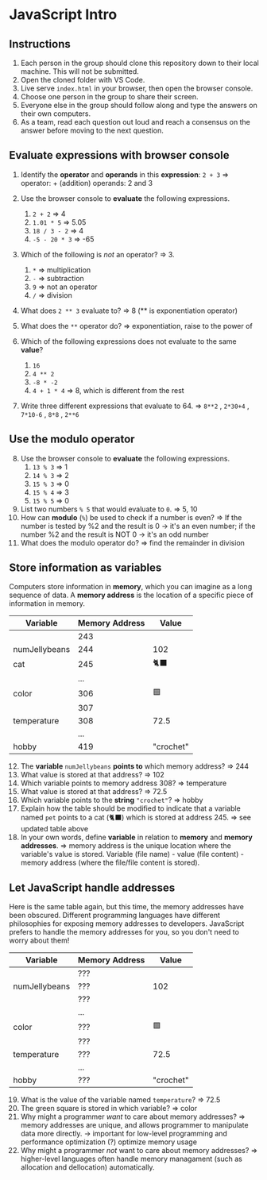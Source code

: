# JavaScript Intro

## Instructions

1. Each person in the group should clone this repository down to their local machine. This will not be submitted.
2. Open the cloned folder with VS Code.
3. Live serve `index.html` in your browser, then open the browser console.
4. Choose one person in the group to share their screen.
5. Everyone else in the group should follow along and type the answers on their own computers.
6. As a team, read each question out loud and reach a consensus on the answer before moving to the next question.

## Evaluate expressions with browser console

1. Identify the **operator** and **operands** in this **expression**: `2 + 3`
=> operator: + (addition)
   operands: 2 and 3

2. Use the browser console to **evaluate** the following expressions.
   1. `2 + 2` => 4
   2. `1.01 * 5` => 5.05
   3. `18 / 3 - 2` => 4
   4. `-5 - 20 * 3` => -65
3. Which of the following is _not_ an operator? => 3.
   1. `*` => multiplication
   2. `-` => subtraction
   3. `9` => not an operator
   4. `/` => division
4. What does `2 ** 3` evaluate to? => 8 (** is exponentiation operator)
5. What does the `**` operator do? => exponentiation, raise to the power of 
6. Which of the following expressions does not evaluate to the same **value**?
   1. `16`
   2. `4 ** 2`
   3. `-8 * -2`
   4. `4 + 1 * 4` => 8, which is different from the rest
7. Write three different expressions that evaluate to 64. 
=> `8**2` , `2*30+4` , `7*10-6` , `8*8` , `2**6`

## Use the modulo operator

8. Use the browser console to **evaluate** the following expressions.
   1. `13 % 3` => 1
   2. `14 % 3` => 2
   3. `15 % 3` => 0
   4. `15 % 4` => 3
   5. `15 % 5` => 0
9. List two numbers `% 5` that would evaluate to `0`. => 5, 10
10. How can **modulo** (`%`) be used to check if a number is even? => If the number is tested by %2 and the result is 0 -> it's an even number; if the number %2 and the result is NOT 0 -> it's an odd number
11. What does the modulo operator do? => find the remainder in division

## Store information as variables

Computers store information in **memory**, which you can imagine as a long sequence of data. A **memory address** is the location of a specific piece of information in memory.

| Variable      | Memory Address | Value     |
| ------------- | -------------- | --------- |
|               | 243            |           |
| numJellybeans | 244            | 102       |
|  cat          | 245            |  🐈‍⬛       |
|               | ...            |           |
| color         | 306            | 🟩        |
|               | 307            |           |
| temperature   | 308            | 72.5      |
|               | ...            |           |
| hobby         | 419            | "crochet" |

12. The **variable** `numJellybeans` **points to** which memory address? => 244
13. What value is stored at that address? => 102
14. Which variable points to memory address 308? => temperature
15. What value is stored at that address? => 72.5
16. Which variable points to the **string** `"crochet"`? => hobby
17. Explain how the table should be modified to indicate that a variable named `pet` points to a cat (🐈‍⬛) which is stored at address 245. => see updated table above
18. In your own words, define **variable** in relation to **memory** and **memory addresses**. => memory address is the unique location where the variable's value is stored. Variable (file name) - value (file content) - memory address (where the file/file content is stored).

## Let JavaScript handle addresses

Here is the same table again, but this time, the memory addresses have been obscured. Different programming languages have different philosophies for exposing memory addresses to developers. JavaScript prefers to handle the memory addresses for you, so you don't need to worry about them!

| Variable      | Memory Address | Value     |
| ------------- | -------------- | --------- |
|               | ???            |           |
| numJellybeans | ???            | 102       |
|               | ???            |           |
|               | ...            |           |
| color         | ???            | 🟩        |
|               | ???            |           |
| temperature   | ???            | 72.5      |
|               | ...            |           |
| hobby         | ???            | "crochet" |

19. What is the value of the variable named `temperature`? => 72.5
20. The green square is stored in which variable? => color
21. Why might a programmer _want_ to care about memory addresses? => memory addresses are unique, and allows programmer to manipulate data more directly. -> important for low-level programming and performance optimization (?) optimize memory usage 
22. Why might a programmer _not_ want to care about memory addresses? => higher-level languages often handle memory managament (such as allocation and dellocation) automatically. 
